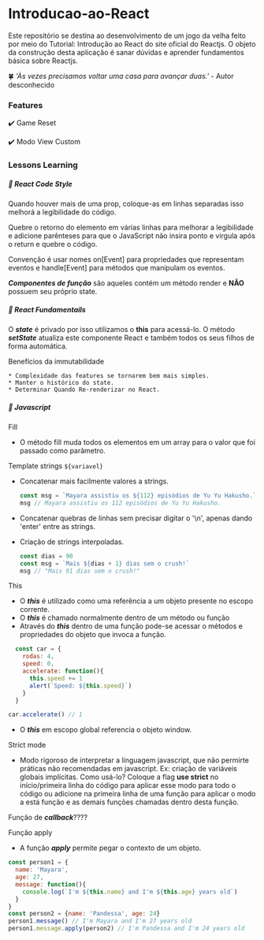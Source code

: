 # Introducao-ao-React

Este repositório se destina ao desenvolvimento de um jogo da velha feito por meio do Tutorial: Introdução ao React do site oficial do Reactjs. O objeto da construção desta aplicação é sanar dúvidas e aprender fundamentos básica sobre Reactjs.


:four_leaf_clover:  *'Às vezes precisamos voltar uma casa para avançar duas.'* - Autor desconhecido

### Features

:heavy_check_mark: Game Reset

:heavy_check_mark: Modo View Custom

### Lessons Learning

##### :memo: React Code Style 

Quando houver mais de uma prop, coloque-as em linhas separadas isso melhorá a legibilidade do código.

Quebre o retorno do elemento em várias linhas para melhorar a legibilidade e adicione parênteses para que o JavaScript não insira ponto e virgula após o return e quebre o código.

Convenção é usar nomes on[Event] para propriedades que representam eventos e handle[Event] para métodos que manipulam os eventos.

***Componentes de função*** são aqueles contém um método render e **NÃO** possuem seu próprio state.

##### :memo: React Fundamentails

O ***state*** é privado por isso utilizamos o **this** para acessá-lo.
O método ***setState*** atualiza este componente React e também todos os seus filhos de forma automática.

Benefícios da immutabilidade

	* Complexidade das features se tornarem bem mais simples.
	* Manter o histórico do state.
	* Determinar Quando Re-renderizar no React.

##### :memo: Javascript
  
  Fill
  
  * O método fill muda todos os elementos em um array para o valor que foi passado como parâmetro.
  
  Template strings `${variavel}`

  * Concatenar mais facilmente valores a strings.
    ```javascript
    const msg = `Mayara assistiu os ${112} episódios de Yu Yu Hakusho.`
    msg // Mayara assistiu os 112 episódios de Yu Yu Hakusho.
    ```
  * Concatenar quebras de linhas sem precisar digitar o '\n', apenas dando 'enter' entre as strings.

  * Criação de strings interpoladas. 

    ```javascript 
    const dias = 90
    const msg = `Mais ${dias + 1} dias sem o crush!`
    msg // "Mais 91 dias sem o crush!"
    ```
  This
  
  * O ***this*** é utilizado como uma referência a um objeto presente no escopo corrente. 
  * O ***this*** é chamado normalmente dentro de um método ou função
  * Através do ***this*** dentro de uma função pode-se acessar o métodos e propriedades do objeto que invoca a função. 

  ```javascript
    const car = {
      rodas: 4,
      speed: 0,
      accelerate: function(){
        this.speed += 1
        alert(`Speed: ${this.speed}`)
      }
    } 

  car.accelerate() // 1
  ```


  * O ***this*** em escopo global referencia o objeto window.

  Strict mode
  
  * Modo rigoroso de interpretar a linguagem javascript, que não permirte práticas não recomendadas em javascript. Ex:    criação de variáveis globais implícitas. Como usá-lo? Coloque a flag **use strict** no início/primeira linha do código para aplicar esse modo para todo o código ou adicione na primeira linha de uma função para aplicar o modo a está função e as demais funções chamadas dentro desta função.

 Função de ***callback***????
 
 Função apply
  * A função ***apply*** permite pegar o contexto de um objeto. 

```javascript
const person1 = { 
  name: 'Mayara',
  age: 27, 
  message: function(){ 
    console.log(`I'm ${this.name} and I'm ${this.age} years old`)
  }
} 
const person2 = {name: 'Pandessa', age: 24} 
person1.message() // I'm Mayara and I'm 27 years old
person1.message.apply(person2) // I'm Pandessa and I'm 24 years old
```